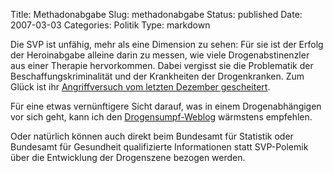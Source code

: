 Title: Methadonabgabe
Slug: methadonabgabe
Status: published
Date: 2007-03-03
Categories: Politik
Type: markdown

Die SVP ist unfähig, mehr als eine Dimension zu sehen: Für sie ist der Erfolg der Heroinabgabe alleine darin zu messen, wie viele Drogenabstinenzler aus einer Therapie hervorkommen. Dabei vergisst sie die Problematik der Beschaffungskriminalität und der Krankheiten der Drogenkranken. Zum Glück ist ihr [Angriffversuch vom letzten Dezember gescheitert](http://tagi.ch/dyn/news/schweiz/700632.html).

Für eine etwas vernünftigere Sicht darauf, was in einem Drogenabhängigen vor sich geht, kann ich den [Drogensumpf-Weblog](http://www.drogenabhaengig.ch/) wärmstens empfehlen.

Oder natürlich können auch direkt beim Bundesamt für Statistik oder Bundesamt für Gesundheit qualifizierte Informationen statt SVP-Polemik über die Entwicklung der Drogenszene bezogen werden.
